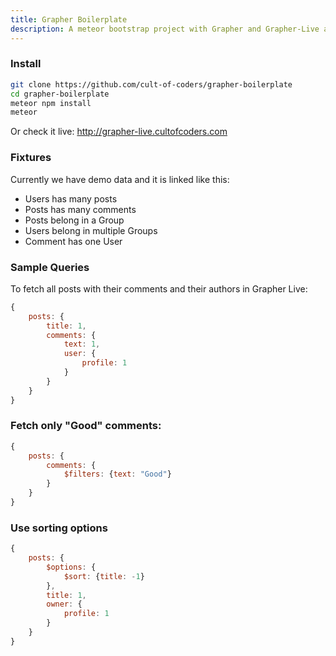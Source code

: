 ```yaml
---
title: Grapher Boilerplate
description: A meteor bootstrap project with Grapher and Grapher-Live and Demo Data
---
```


### Install

```bash
git clone https://github.com/cult-of-coders/grapher-boilerplate
cd grapher-boilerplate
meteor npm install
meteor
```

Or check it live:
http://grapher-live.cultofcoders.com

### Fixtures

Currently we have demo data and it is linked like this:

- Users has many posts
- Posts has many comments
- Posts belong in a Group
- Users belong in multiple Groups
- Comment has one User

### Sample Queries

To fetch all posts with their comments and their authors in Grapher Live:

```js
{
    posts: {
        title: 1,
        comments: {
            text: 1,
            user: {
                profile: 1
            }
        }
    }
}
```

### Fetch only "Good" comments:

```js
{
    posts: {
        comments: {
            $filters: {text: "Good"}
        }
    }
}
```

### Use sorting options

```js
{
    posts: {
        $options: {
            $sort: {title: -1}
        },
        title: 1,
        owner: {
            profile: 1
        }
    }
}
```